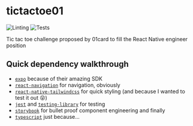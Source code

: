 # tictactoe01

![Linting](https://github.com/renanmav/tictactoe01/workflows/Linting/badge.svg)
![Tests](https://github.com/renanmav/tictactoe01/workflows/Tests/badge.svg)

Tic tac toe challenge proposed by 01card to fill the React Native engineer position

## Quick dependency walkthrough

- [`expo`](https://github.com/expo/expo) because of their amazing SDK
- [`react-navigation`]() for navigation, obviously
- [`react-native-tailwindcss`](https://github.com/TVke/react-native-tailwindcss) for quick styling (and because I wanted to test it out 😝)
- [`jest`](https://github.com/facebook/jest) and [`testing-library`](https://github.com/testing-library/native-testing-library) for testing
- [`storybook`](https://github.com/storybookjs/storybook) for bullet proof component engineering and finally
- [`typescript`](https://github.com/microsoft/TypeScript) just because... 
